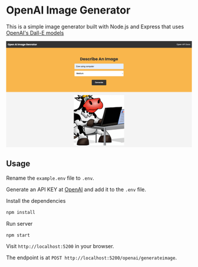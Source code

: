 # OpenAI Image Generator

This is a simple image generator built with Node.js and Express that uses [OpenAI's Dall-E models](https://beta.openai.com/docs/guides/images)

<img src="public/img/ai_cow_using_computer.png" width="1200">

## Usage

Rename the `example.env` file to `.env`.

Generate an API KEY at [OpenAI](https://beta.openai.com/) and add it to the `.env` file.

Install the dependencies

```bash
npm install
```

Run server

```bash
npm start
```

Visit `http://localhost:5200` in your browser.

The endpoint is at `POST http://localhost:5200/openai/generateimage`.
